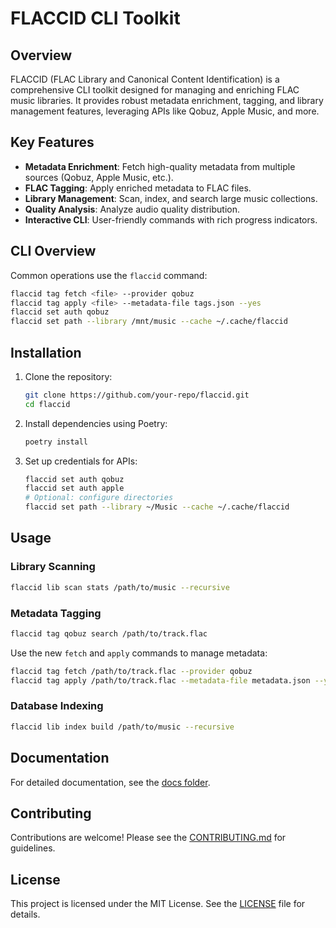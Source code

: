 # FLACCID CLI Toolkit

## Overview

FLACCID (FLAC Library and Canonical Content Identification) is a comprehensive CLI toolkit designed for managing and enriching FLAC music libraries. It provides robust metadata enrichment, tagging, and library management features, leveraging APIs like Qobuz, Apple Music, and more.

## Key Features

- **Metadata Enrichment**: Fetch high-quality metadata from multiple sources (Qobuz, Apple Music, etc.).
- **FLAC Tagging**: Apply enriched metadata to FLAC files.
- **Library Management**: Scan, index, and search large music collections.
- **Quality Analysis**: Analyze audio quality distribution.
- **Interactive CLI**: User-friendly commands with rich progress indicators.

## CLI Overview

Common operations use the `flaccid` command:

```bash
flaccid tag fetch <file> --provider qobuz
flaccid tag apply <file> --metadata-file tags.json --yes
flaccid set auth qobuz
flaccid set path --library /mnt/music --cache ~/.cache/flaccid
```

## Installation

1. Clone the repository:

   ```bash
   git clone https://github.com/your-repo/flaccid.git
   cd flaccid
   ```

2. Install dependencies using Poetry:

   ```bash
   poetry install
   ```

3. Set up credentials for APIs:

   ```bash
   flaccid set auth qobuz
   flaccid set auth apple
   # Optional: configure directories
   flaccid set path --library ~/Music --cache ~/.cache/flaccid
   ```

## Usage

### Library Scanning

```bash
flaccid lib scan stats /path/to/music --recursive
```

### Metadata Tagging

```bash
flaccid tag qobuz search /path/to/track.flac
```

Use the new `fetch` and `apply` commands to manage metadata:

```bash
flaccid tag fetch /path/to/track.flac --provider qobuz
flaccid tag apply /path/to/track.flac --metadata-file metadata.json --yes
```

### Database Indexing

```bash
flaccid lib index build /path/to/music --recursive
```

## Documentation

For detailed documentation, see the [docs folder](./docs).

## Contributing

Contributions are welcome! Please see the [CONTRIBUTING.md](./CONTRIBUTING.md) for guidelines.

## License

This project is licensed under the MIT License. See the [LICENSE](./LICENSE) file for details.
